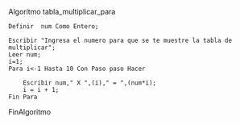 Algoritmo tabla_multiplicar_para
	
	Definir  num Como Entero;
	
	Escribir "Ingresa el numero para que se te muestre la tabla de multiplicar";
	Leer num;
	i=1;
	Para i<-1 Hasta 10 Con Paso paso Hacer
		
		Escribir num," X ",(i)," = ",(num*i);
		i = i + 1;
	Fin Para
	
FinAlgoritmo